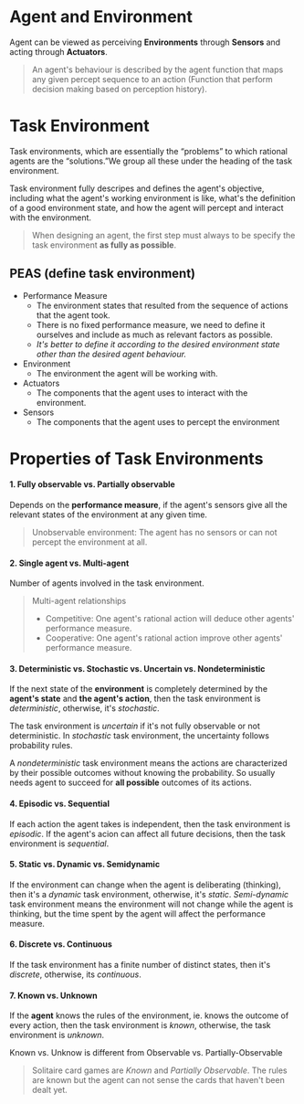 # Agent and Environment
Agent can be viewed as perceiving **Environments** through **Sensors** and acting through **Actuators**.

> An agent's behaviour is described by the agent function that maps any given percept sequence to an action (Function that perform decision making based on perception history).


# Task Environment
<p class="stickies">
Task environments, which are essentially the “problems” to which rational agents are the “solutions.”We group all these under the heading of the task environment.
</p>

Task environment fully descripes and defines the agent's objective, including what the agent's working environment is like, what's the definition of a good environment state, and how the agent will percept and interact with the environment.

>When designing an agent, the first step must always to be specify the task environment **as fully as possible**.

## PEAS (define task environment)
- Performance Measure
	- The environment states that resulted from the sequence of actions that the agent took.
	- There is no fixed performance measure, we need to define it ourselves and include as much as relevant factors as possible.
	- *It's better to define it according to the desired environment state other than the desired agent behaviour.*
- Environment
	- The environment the agent will be working with.
- Actuators
	- The components that the agent uses to interact with the environment.
- Sensors
	- The components that the agent uses to percept the environment

# Properties of Task Environments
#### 1. Fully observable vs. Partially observable
Depends on the **performance measure**, if the agent's sensors give all the relevant states of the environment at any given time.
> Unobservable environment:
> The agent has no sensors or can not percept the environment at all.

#### 2. Single agent vs. Multi-agent
Number of agents involved in the task environment.
> Multi-agent relationships
> - Competitive: One agent's rational action will deduce other agents' performance measure.
> - Cooperative: One agent's rational action improve other agents' performance measure.

#### 3. Deterministic vs. Stochastic vs. Uncertain vs. Nondeterministic
If the next state of the **environment** is completely determined by the **agent's state** and **the agent's action**, then the task environment is *deterministic*, otherwise, it's *stochastic*.

The task environment is *uncertain* if it's not fully observable or not deterministic. In *stochastic* task environment, the uncertainty follows probability rules.

A *nondeterministic* task environment means the actions are characterized by their possible outcomes without knowing the probability. So usually needs agent to succeed for **all possible** outcomes of its actions.

#### 4. Episodic vs. Sequential
If each action the agent takes is independent, then the task environment is *episodic*.
If the agent's acion can affect all future decisions, then the task environment is *sequential*.
#### 5. Static vs. Dynamic vs. Semidynamic
If the environment can change when the agent is deliberating (thinking), then it's a *dynamic* task environment, otherwise, it's *static*.
*Semi-dynamic* task environment means the environment will not change while the agent is thinking, but the time spent by the agent will affect the performance measure.

#### 6. Discrete vs. Continuous
If the task environment has a finite number of distinct states, then it's *discrete*, otherwise, its *continuous*.

#### 7. Known vs. Unknown
If the **agent** knows the rules of the environment, ie. knows the outcome of every action, then the task environment is *known*, otherwise, the task environment is *unknown*.

<p class="stickies">
Known vs. Unknow is different from Observable vs. Partially-Observable
</p>

>Solitaire card games are *Known* and *Partially Observable*.
The rules are known but the agent can not sense the cards that haven't been dealt yet.
